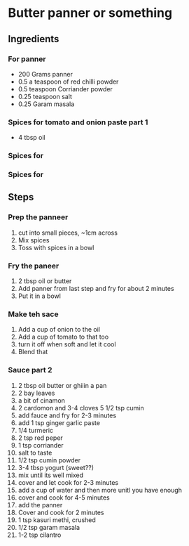 # Butter panner or something
## Ingredients
### For panner
- 200 Grams panner
- 0.5 a teaspoon of red chilli powder
- 0.5 teaspoon Corriander powder
- 0.25 teaspoon salt
- 0.25 Garam masala

### Spices for tomato and onion paste part 1
- 4 tbsp oil

### Spices for 

### Spices for 

## Steps
### Prep the panneer
1. cut into small pieces, ~1cm across
2. Mix spices
2. Toss with spices in a bowl

### Fry the paneer
1. 2 tbsp oil or butter
2. Add panner from last step and fry for about 2 minutes
3. Put it in a bowl

### Make teh sace
1. Add a cup of onion to the oil
2. Add a cup of tomato to that too
3. turn it off when soft and let it cool
4. Blend that

### Sauce part 2
1. 2 tbsp oil butter or ghiiin a pan
2. 2 bay leaves
3. a  bit of cinamon
4. 2 cardomon and 3-4 cloves
5 1/2 tsp cumin
6. add fauce and fry for 2-3 minutes
7. add 1 tsp ginger garlic paste
8. 1/4 turmeric
9. 2 tsp red peper
10. 1 tsp corriander
11. salt to taste
12. 1/2 tsp cumin powder
13. 3-4 tbsp yogurt (sweet??)
14. mix until its well mixed
15. cover and let cook for 2-3 minutes
16. add a cup of water and then more unitl you have enough
1. cover and cook for 4-5 minutes
2. add the panner
3. Cover and cook for 2 minutes
5. 1 tsp kasuri methi, crushed
1. 1/2 tsp garam masala
1. 1-2 tsp cilantro

